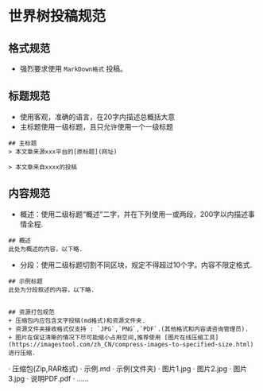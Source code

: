 # 世界树投稿规范
## 格式规范
+ 强烈要求使用 `MarkDown格式` 投稿。

## 标题规范
+ 使用客观，准确的语言，在20字内描述总概括大意
+ 主标题使用一级标题，且只允许使用一个一级标题
```
## 主标题
> 本文章来源xxx平台的[原标题](网址)

> 本文章来自xxxx的投稿
```

## 内容规范
+ 概述：使用二级标题“概述”二字，并在下列使用一或两段，200字以内描述事情全程.
```
## 概述
此处为概述的内容，以下略.
```
+ 分段：使用二级标题切割不同区块，规定不得超过10个字。内容不限定格式.
```
## 示例标题
此处为分段叙述的内容，以下略.
```

```

## 资源打包规范
+ 压缩包内应包含文字投稿(md格式)和资源文件夹.
+ 资源文件夹接收格式仅支持 : `JPG`,`PNG`,`PDF`.(其他格式和内容请咨询管理员).
+ 图片在保证清晰的情况下尽可能缩小占用空间,推荐使用 [图片在线压缩工具](https://imagestool.com/zh_CN/compress-images-to-specified-size.html) 进行压缩.
```
· 压缩包(Zip,RAR格式)
    · 示例.md
    · 示例(文件夹)
        · 图片1.jpg
        · 图片2.jpg
        · 图片3.jpg
        · 说明PDF.pdf
        · ......
```